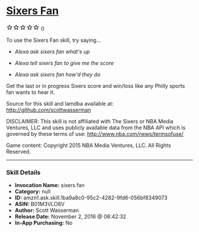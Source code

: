 # [Sixers Fan](http://alexa.amazon.com/#skills/amzn1.ask.skill.1ba9a8c0-95c2-4282-9fd6-056bf8349073)
![0 stars](../../images/ic_star_border_black_18dp_1x.png)![0 stars](../../images/ic_star_border_black_18dp_1x.png)![0 stars](../../images/ic_star_border_black_18dp_1x.png)![0 stars](../../images/ic_star_border_black_18dp_1x.png)![0 stars](../../images/ic_star_border_black_18dp_1x.png) 0

To use the Sixers Fan skill, try saying...

* *Alexa ask sixers fan what's up*

* *Alexa tell sixers fan to give me the score*

* *Alexa ask sixers fan how'd they do*

Get the last or in progress Sixers score and win/loss like any Philly sports fan wants to hear it.

Source for this skill and lamdba available at:
http://github.com/scottwasserman

DISCLAIMER: This skill is not affiliated with The Sixers or NBA Media Ventures, LLC and uses publicly available data from the NBA API which is governed by these terms of use: http://www.nba.com/news/termsofuse/

Game content: Copyright 2015 NBA Media Ventures, LLC. All Rights Reserved.

***

### Skill Details

* **Invocation Name:** sixers fan
* **Category:** null
* **ID:** amzn1.ask.skill.1ba9a8c0-95c2-4282-9fd6-056bf8349073
* **ASIN:** B01M3VLO8V
* **Author:** Scott Wasserman
* **Release Date:** November 2, 2016 @ 06:42:32
* **In-App Purchasing:** No
